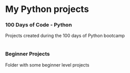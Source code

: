 # My Python projects

<h3>100 Days of Code - Python </h3>
<p>Projects created during the 100 days of Python bootcamp
<br><br>
<h3>Beginner Projects</h3>
<p>Folder with some beginner level projects
